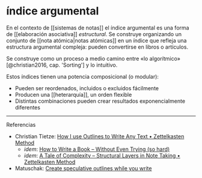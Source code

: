 # índice argumental
En el contexto de [[sistemas de notas]] el índice argumental  es una forma de [[elaboración asociativa]] *estructural*. Se construye organizando un conjunto de [[nota atómica|notas atómicas]] en un índice que refleja una estructura argumental compleja: pueden convertirse en libros o artículos.

Se construye como un proceso a medio camino entre «lo algorítmico» [@christian2016, cap. 'Sorting'] y lo intuitivo.

Estos índices tienen una potencia composicional (o modular):

- Pueden ser reordenados, incluidos o excluidos fácilmente
- Producen una [[heterarquía]], un orden flexible
- Distintas combinaciones pueden crear resultados exponencialmente diferentes

---
Referencias

- Christian Tietze: [How I use Outlines to Write Any Text • Zettelkasten Method](https://zettelkasten.de/posts/how-i-use-outlines-to-write-any-text/)
    - *idem*: [How to Write a Book – Without Even Trying (so hard)](https://zettelkasten.de/posts/write-book-without-even-trying-so-hard/)
    - *idem*: [A Tale of Complexity – Structural Layers in Note Taking • Zettelkasten Method](https://zettelkasten.de/posts/three-layers-structure-zettelkasten/)
- Matuschak: [Create speculative outlines while you write](https://notes.andymatuschak.org/z79rMNNuLrUj6R8q1CXSpDm)
